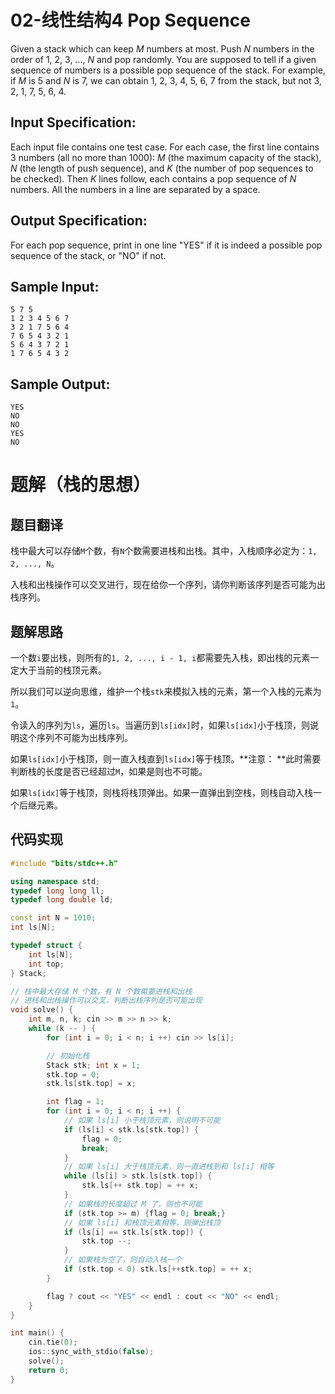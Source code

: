 # 02-线性结构4 Pop Sequence

Given a stack which can keep $M$ numbers at most.  Push $N$ numbers in the order of 1, 2, 3, ..., $N$ and pop randomly.  You are supposed to tell if a given sequence of numbers is a possible pop sequence of the stack.  For example, if $M$ is 5 and $N$ is 7, we can obtain 1, 2, 3, 4, 5, 6, 7 from the stack, but not 3, 2, 1, 7, 5, 6, 4.

## Input Specification:

Each input file contains one test case.  For each case, the first line contains 3 numbers (all no more than 1000): $M$ (the maximum capacity of the stack), $N$ (the length of push sequence), and $K$ (the number of pop sequences to be checked).  Then $K$ lines follow, each contains a pop sequence of $N$ numbers.  All the numbers in a line are separated by a space.

## Output Specification:

For each pop sequence, print in one line "YES" if it is indeed a possible pop sequence of the stack, or "NO" if not.

## Sample Input:
```in
5 7 5
1 2 3 4 5 6 7
3 2 1 7 5 6 4
7 6 5 4 3 2 1
5 6 4 3 7 2 1
1 7 6 5 4 3 2
```

## Sample Output:
```out
YES
NO
NO
YES
NO
```

# 题解（栈的思想）

## 题目翻译

栈中最大可以存储`M`个数，有`N`个数需要进栈和出栈。其中，入栈顺序必定为：`1, 2, ..., N`。

入栈和出栈操作可以交叉进行，现在给你一个序列，请你判断该序列是否可能为出栈序列。

## 题解思路

一个数`i`要出栈，则所有的`1, 2, ..., i - 1, i`都需要先入栈，即出栈的元素一定大于当前的栈顶元素。

所以我们可以逆向思维，维护一个栈`stk`来模拟入栈的元素，第一个入栈的元素为`1`。

令读入的序列为`ls`，遍历`ls`。当遍历到`ls[idx]`时，如果`ls[idx]`小于栈顶，则说明这个序列不可能为出栈序列。

如果`ls[idx]`小于栈顶，则一直入栈直到`ls[idx]`等于栈顶。**注意： **此时需要判断栈的长度是否已经超过`M`，如果是则也不可能。

如果`ls[idx]`等于栈顶，则栈将栈顶弹出。如果一直弹出到空栈，则栈自动入栈一个后继元素。

## 代码实现

```cpp
#include "bits/stdc++.h"

using namespace std;
typedef long long ll;
typedef long double ld;

const int N = 1010;
int ls[N];

typedef struct {
    int ls[N];
    int top;
} Stack;

// 栈中最大存储 M 个数，有 N 个数需要进栈和出栈
// 进栈和出栈操作可以交叉，判断出栈序列是否可能出现
void solve() {
    int m, n, k; cin >> m >> n >> k;
    while (k -- ) {
        for (int i = 0; i < n; i ++) cin >> ls[i];

        // 初始化栈
        Stack stk; int x = 1;
        stk.top = 0;
        stk.ls[stk.top] = x;

        int flag = 1;
        for (int i = 0; i < n; i ++) {
            // 如果 ls[i] 小于栈顶元素，则说明不可能
            if (ls[i] < stk.ls[stk.top]) {
                flag = 0;
                break;
            }
            // 如果 ls[i] 大于栈顶元素，则一直进栈到和 ls[i] 相等
            while (ls[i] > stk.ls[stk.top]) {
                stk.ls[++ stk.top] = ++ x;
            }
            // 如果栈的长度超过 M 了，则也不可能
            if (stk.top >= m) {flag = 0; break;}
            // 如果 ls[i] 和栈顶元素相等，则弹出栈顶
            if (ls[i] == stk.ls[stk.top]) {
                stk.top --;
            }
            // 如果栈为空了，则自动入栈一个
            if (stk.top < 0) stk.ls[++stk.top] = ++ x;
        }

        flag ? cout << "YES" << endl : cout << "NO" << endl;
    }
}

int main() {
    cin.tie(0);
    ios::sync_with_stdio(false);
    solve();
    return 0;
}

```



